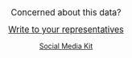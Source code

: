<!--this snippet is for the call to action section of the page, see reports-content.md for more information-->

<center><big>Concerned about this data?

<a href="https://democracy.io" target=_blank rel=noopener >Write to your representatives</a></big></center>

<center><a href="https://docs.google.com/document/d/112O6ZQ66Bd-DFsrsOQT-43Fg8SqRAfbrLzhzG0yR4xY/edit#" target=_blank rel=/noopener >Social Media Kit</a></center>